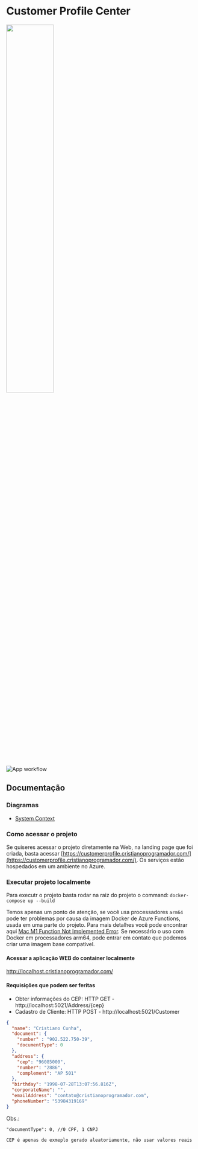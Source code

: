 # Customer Profile Center

<img src="https://i.imgur.com/YCKVzCE.png" width="50%">

![App workflow](https://github.com/CristianoRC/CustomerProfileCenter/actions/workflows/azure-staticwebapp.yml/badge.svg)

## Documentação

### Diagramas

- [System Context](./Docs/1%20-%20System%20Context/)

### Como acessar o projeto

Se quiseres acessar o projeto diretamente na Web, na landing page que foi criada, basta acessar [https://customerprofile.cristianoprogramador.com/](https://customerprofile.cristianoprogramador.com/). Os serviços estão hospedados em um ambiente no Azure.

### Executar projeto localmente

Para executr o projeto basta rodar na raiz do projeto o command: `docker-compose up --build`

Temos apenas um ponto de atenção, se você usa processadores ``arm64`` pode ter problemas por causa da imagem Docker de Azure Functions, usada em uma parte do projeto. Para mais detalhes você pode encontrar aqui [Mac M1 Function Not Implemented Error](https://github.com/docker/for-mac/issues/5328).
Se necessário o uso com Docker em processadores arm64, pode entrar em contato que podemos criar uma imagem base compatível.

#### **Acessar a aplicação WEB do container localmente**

http://localhost.cristianoprogramador.com/

#### **Requisições que podem ser feritas**

- Obter informações do CEP: HTTP GET - http://localhost:5021/Address/{cep}
- Cadastro de Cliente: HTTP POST - http://localhost:5021/Customer

```json
{
  "name": "Cristiano Cunha",
  "document": {
    "number" : "902.522.750-39",
    "documentType": 0
  },
  "address": {
    "cep": "96085000",
    "number": "2886",
    "complement": "AP 501"
  },
  "birthday": "1998-07-28T13:07:56.816Z",
  "corporateName": "",
  "emailAddress": "contato@cristianoprogramador.com",
  "phoneNumber": "53984319169"
}
```

Obs.:

``"documentType": 0, //0 CPF, 1 CNPJ``

``CEP é apenas de exmeplo gerado aleatoriamente, não usar valores reais``

